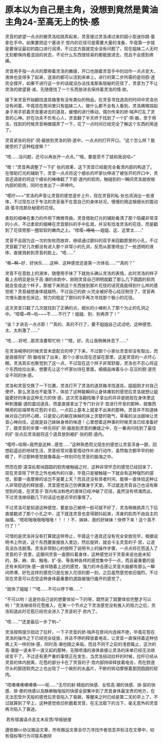 # 原本以为自己是主角，没想到竟然是黄油主角24-至高无上的快·感

灵音的欲望一点点的被灵洛给挑弄起来，灵音接过灵洛递过来的超小型迷你跳·蛋拿在手中。如果要把这个塞进子·宫内的花径可是需要大量的准备，毕竟第一步就是要保证最初的路口进行润滑，不过这方面就完全没有问题了，现在姐妹二人无时无刻都保持着湿润的状态，不论什么东西很轻易的都能放进去，而且不会感到疼痛。

灵音用手指一点点的摩擦着灵洛的嫩缝，开口也随着灵音手中的动作一点点变大，液体也变得多了起来，逐渐的都可以流到床单上。进行的第二步所需的是将腔·道完全撑开，如果不进行这一步的话就没办法找准那条隐秘的花径了，灵音为了不让灵洛的欲望衰·减，先随便找了一个东西放进去保持着灵洛的情·欲。

接下来灵音开始翻找道具箱里有没有类似的物品，在灵音寻找道具的时间中灵洛也没有闲着，毕竟现在房间里只有姐妹二人，做什么都不会有人看到，灵洛微微探起身子用手抓着灵音塞进去的道具，缓慢的进行移动，偶尔传来的娇·喘声打乱了灵音的心神。好在功夫不负有心人，灵音翻了半天终于找到了一个扩·阴·器，至于用法，找到的时候灵音稍微摆弄了一下，花了一点时间已经完全了解这个东西的用途了。

灵音紧张的将扩·阴·器放到灵洛的阴·道中，一点点的打开开口。“这个怎么样？能接受的了这种程度嘛？”

“唔……没问题，还可以再张开一点点。”“哦，要是受不了就和我说哈~”

“嗯！”灵音再调整了一下扩·张的效果，这下灵音已经能完全看清内部的构造了。在借助灯光的辅助下，灵音一点点将这个细长的坏家伙伸进了被张开的开口中，灵音还调皮的将这个细长的棒棒戳了下腔·道内的软肉，触碰到的一瞬间灵洛就收缩内部的软肉，同时也发出了一声呻吟。

“嘤咛~~~”灵洛的声音让灵音的感觉逐步上升，现在灵音的私·处也流淌出一些液体，不过现在过于专注的灵音毫不在意自己的身体状况，慢慢的用这根细长的震动跳·蛋寻找那处秘密的花径。

柔软的细棒在重力的作用下微微弯曲，灵音借助灯光的辅助看清了那个隐藏非常深的小点，不过柔软的细棒在灵音颤抖的手中乱晃，并没有找准灵洛的花径，而是戳到了花径旁那一圈软软的嫩肉之上。“唔嘤~~~唔哈~~~~姐姐、这、这里太……”

灵音不会因为这一次的失败而放弃，继续通过颤抖的双手来回戳那里的小孔，不过灵音戳了好几次都没有进入那个非常小的孔洞，反而从那里喷出了一些透明的液体，直接溅射到灵音的脸上。“唔……”

“嘶~~~啊~~~好、好快乐……这种、这种感觉还是第一次体验……”“真的？”

灵音不在意脸上的液体，随便用手抹了下就抬头确认灵洛的表情，此时灵洛的样子看上去明显是处于高·潮的余韵中，刚刚灵音自己明明就戳了那么几下圆圆的软肉就会变成这个样子，那接下来把这个东西放到那片花径的话究竟能得到什么样的感觉呢？灵音越想身体就越热，不过自己的欲·火完全被好奇心给压制住了，灵音再次埋头跪坐在床边，努力的稳定了颤抖的手再次寻找那个极小的花径。

这次灵音只戳了几次就找到了正确的点，细长的小棒刺入了那个为止的孔洞之中。“唔嘤~~~呼~~~哈~~~不……不行了！姐姐、别、别再弄了！”

“诶？才进去一点点耶！”“真的、真的不行了，要不姐姐自己试试吧，这种感觉、太、太刺激了……”

“唔……好吧…那灵洛要帮忙哟！”“嗯，好。先让我稍微休息下……”

在灵洛喊停的时候灵音未尝配合的停了下来，不过那个小家伙灵音却没有取出，而是直接将扩·阴·器给拔了出来，那个小家伙现在还留在那里，这是灵音的一点坏心眼。灵洛其实也察觉到了这一点，不过现在这个样子非常舒服，灵洛也不忍心将这个东西给拉出来，想要先让这个坏家伙待在里面，细细品味着与小·豆豆的腔·道完全不同的快·感。

灵洛和灵音交换了一下位置，灵洛打开了灵洛的道具箱寻找道具。姐姐刚才对自己使坏，那么灵洛也不能落下，体验了这种能瞬间让身体瘫软的感觉后灵洛就想让姐姐更好的体会这种无力的快·感，这次灵洛翻找箱子拿出的并非是她现在身体里这种刺激脲·道的震动道具，而是直接拿出了专门针对子·宫进行开发的那种，就像西琳用的前端带有花苞的卡扣，一点扣上基本上就拿不出来的那种。灵音并不知道妹妹对自己的坏心眼，只是安心的躺在妹妹的床上贪婪的吸气，草莓的淡淡甜味让灵音心神向往，这就是自己妹妹身体的味道！心里想着这种事的时候灵洛已经准备好了，跟灵音的步骤一样先将扩·阴·器放到灵音的嫩缝之中，在一番询问找到了最佳的扩·张点后灵洛就将这个道具放到被扩·张的腔·道内。

“嘤哼~哈啊~竟然是这种…感觉……”这种熟悉而又陌生的感觉让灵音浑身一颤，回想起遥远的地球生活，灵音经常对着爱情动作片进行动作，虽然每次都早早的射·精了，不过那种感觉就像毒品一样刻印在灵音的脑海之中。

然而在腔·道深处那块圆圆的软肉被触碰之时，这种非常怀念的感觉已经回来了，现在灵音除了怀念之外也格外的兴奋，毕竟只是被触碰一下就会有这种强烈的感觉，那要一直摩擦的话岂不是要上天？而且还没有贤者时间，能够一直体验这种让人非常舒适的释放感，灵音感觉自己仿佛置身于天堂。不过就连灵音自己也没有察觉到的是，在灵音子·宫内有淡粉色的液体已经冲破了花径，虽然没有喷涌而出，不过灵洛继续戳几下的话这也是迟早的事情了。

不过灵洛可是知道这种感觉，要是自己被喷一脸可就不好了，灵洛稍微挑弄几下后直接戳进了那个小孔之中，这下就连灵音也变得颤抖起来，浑身的肌肉不由自主的抽搐。“唔呃哦哦哦哦哦哦！！！！不、妹妹、我的好妹妹！快停下来！这个真不行了！”

可惜的是灵洛并没有打算就这样停止，毕竟这个道具还没有完全安放完毕，根据说明书上所说，这个东西要直接放入里边，然后旋转，就会卡主灵音的子·宫，让道具没办法脱落。灵洛非常耐心的按照了说明书上的操作步骤，一点点将花苞送入了灵音的子·宫里，这期间灵音一直颤抖着身体，这种感觉对于灵音来说也是未知的，酥、麻、痒、触电、扩·张、等各种各样的感觉集中于一点，而且最重要的是还有未知的快·感一直伴随着上述的感觉，强力的冲击感让灵音大脑都有那么一瞬间停滞，好在这样的感觉只是在放入花径的那一刻，之后虽然感觉依旧强烈，不过现在灵音可以忍受这种身体最重要的道路被强行撬开的感觉了。

“就快了姐姐！”“唔……不可以停下嘛……”

“不可以哟！这是你自己说的想要体验一下的呀，既然说了就要体验完整才可以哟！”灵洛继续将花苞推入，在某一个节点之下灵洛感觉没有推入的阻力之后，灵洛知道此时花苞已经完全进入了灵音的子·宫内了。

“唔……”“还差最后一步了哟~”

灵洛按照提示扭动了拉杆，一下子灵音的娇·喘声在房间内连绵不绝，毕竟花苞在灵洛的操作之下已经完全绽放，并且不停的释放着电击，让灵音一直保持着这种仿佛上天一样的快·感，同时高·潮也随之来临，而且不同于之前的浅尝辄止，这次的高·潮是一波未平一波又起的那种，无限喷涌的液体直接让灵洛的床单已经无法继续变干了。不过还有更严重的事情正在发生，当灵洛扭动拉杆的时候，拉杆已经从灵音的体内脱离，花苞的部分卡在了灵音的子·宫内部持续释放着电击，而在腔道尽头的那团软肉之上也出现了一个碗形的水晶片，不断的转动摩擦着那团圆圆的软肉。

“唔噢噢噢噢噢噢——呃……”无尽的射·精般的快感、女性高·潮的快感、排·尿的快感、排·便的快感以及酥麻触电般的快感全部集中到了灵音身体最宝贵的地方，在无法忍受升天般的感觉后灵音陷入了昏厥，等醒来之时已经是第二天的早上了，不过就算到了早上，这种感觉依旧折磨着灵音，在无法取下的当下，毫无意外的灵音再次陷入了昏迷。

 若有错漏请点击文末反馈/举报链接

遵依据cc协议搬运文章，所有搬运文章会尽力寻找作者信息并标注在文章中，如有侵权等行为可联系删除